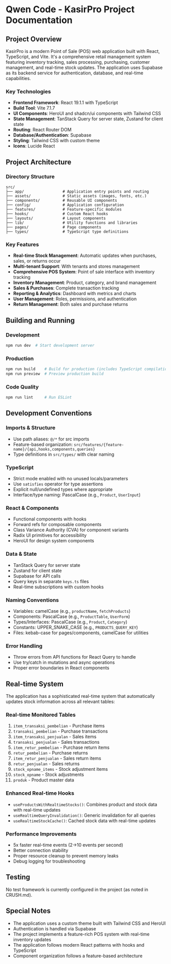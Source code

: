 # Qwen Code - KasirPro Project Documentation

## Project Overview

KasirPro is a modern Point of Sale (POS) web application built with React, TypeScript, and Vite. It's a comprehensive retail management system featuring inventory tracking, sales processing, purchasing, customer management, and real-time stock updates. The application uses Supabase as its backend service for authentication, database, and real-time capabilities.

### Key Technologies
- **Frontend Framework**: React 19.1.1 with TypeScript
- **Build Tool**: Vite 7.1.7
- **UI Components**: HeroUI and shadcn/ui components with Tailwind CSS
- **State Management**: TanStack Query for server state, Zustand for client state
- **Routing**: React Router DOM
- **Database/Authentication**: Supabase
- **Styling**: Tailwind CSS with custom theme
- **Icons**: Lucide React

## Project Architecture

### Directory Structure
```
src/
├── app/                 # Application entry points and routing
├── assets/              # Static assets (images, fonts, etc.)
├── components/          # Reusable UI components
├── config/              # Application configuration
├── features/            # Feature-specific modules
├── hooks/               # Custom React hooks
├── layouts/             # Layout components
├── lib/                 # Utility functions and libraries
├── pages/               # Page components
├── types/               # TypeScript type definitions
```

### Key Features
- **Real-time Stock Management**: Automatic updates when purchases, sales, or returns occur
- **Multi-tenant Support**: With tenants and stores management
- **Comprehensive POS System**: Point of sale interface with inventory tracking
- **Inventory Management**: Product, category, and brand management
- **Sales & Purchases**: Complete transaction tracking
- **Reporting & Analytics**: Dashboard with metrics and charts
- **User Management**: Roles, permissions, and authentication
- **Return Management**: Both sales and purchase returns

## Building and Running

### Development
```bash
npm run dev  # Start development server
```

### Production
```bash
npm run build    # Build for production (includes TypeScript compilation)
npm run preview  # Preview production build
```

### Code Quality
```bash
npm run lint     # Run ESLint
```

## Development Conventions

### Imports & Structure
- Use path aliases: `@/*` for src imports
- Feature-based organization: `src/features/{feature-name}/{api,hooks,components,queries}`
- Type definitions in `src/types/` with clear naming

### TypeScript
- Strict mode enabled with no unused locals/parameters
- Use `satisfies` operator for type assertions
- Explicit null/undefined types where appropriate
- Interface/type naming: PascalCase (e.g., `Product`, `UserInput`)

### React & Components
- Functional components with hooks
- Forward refs for composable components
- Class Variance Authority (CVA) for component variants
- Radix UI primitives for accessibility
- HeroUI for design system components

### Data & State
- TanStack Query for server state
- Zustand for client state
- Supabase for API calls
- Query keys in separate `keys.ts` files
- Real-time subscriptions with custom hooks

### Naming Conventions
- Variables: camelCase (e.g., `productName`, `fetchProducts`)
- Components: PascalCase (e.g., `ProductTable`, `UserForm`)
- Types/Interfaces: PascalCase (e.g., `Product`, `Category`)
- Constants: UPPER_SNAKE_CASE (e.g., `PRODUCTS_QUERY_KEY`)
- Files: kebab-case for pages/components, camelCase for utilities

### Error Handling
- Throw errors from API functions for React Query to handle
- Use try/catch in mutations and async operations
- Proper error boundaries in React components

## Real-time System

The application has a sophisticated real-time system that automatically updates stock information across all relevant tables:

### Real-time Monitored Tables
1. `item_transaksi_pembelian` - Purchase items
2. `transaksi_pembelian` - Purchase transactions
3. `item_transaksi_penjualan` - Sales items
4. `transaksi_penjualan` - Sales transactions
5. `item_retur_pembelian` - Purchase return items
6. `retur_pembelian` - Purchase returns
7. `item_retur_penjualan` - Sales return items
8. `retur_penjualan` - Sales returns
9. `stock_opname_items` - Stock adjustment items
10. `stock_opname` - Stock adjustments
11. `produk` - Product master data

### Enhanced Real-time Hooks
- `useProductsWithRealtimeStocks()`: Combines product and stock data with real-time updates
- `useRealtimeQueryInvalidation()`: Generic invalidation for all queries
- `useRealtimeStockCache()`: Cached stock data with real-time updates

### Performance Improvements
- 5x faster real-time events (2→10 events per second)
- Better connection stability
- Proper resource cleanup to prevent memory leaks
- Debug logging for troubleshooting

## Testing
No test framework is currently configured in the project (as noted in CRUSH.md).

## Special Notes
- The application uses a custom theme built with Tailwind CSS and HeroUI
- Authentication is handled via Supabase
- The project implements a feature-rich POS system with real-time inventory updates
- The application follows modern React patterns with hooks and TypeScript
- Component organization follows a feature-based architecture